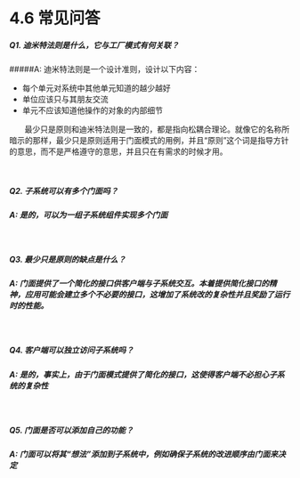 4.6 常见问答
===
##### Q1. 迪米特法则是什么，它与工厂模式有何关联？
#####A: 迪米特法则是一个设计准则，设计以下内容：

* 每个单元对系统中其他单元知道的越少越好
* 单位应该只与其朋友交流
* 单元不应该知道他操作的对象的内部细节

&nbsp;&nbsp;&nbsp;&nbsp;&nbsp;&nbsp;&nbsp;最少只是原则和迪米特法则是一致的，都是指向松耦合理论。就像它的名称所暗示的那样，最少只是原则适用于门面模式的用例，并且“原则”这个词是指导方针的意思，而不是严格遵守的意思，并且只在有需求的时候才用。

<br>

##### Q2. 子系统可以有多个门面吗？
##### A: 是的，可以为一组子系统组件实现多个门面

<br>

##### Q3. 最少只是原则的缺点是什么？
##### A: 门面提供了一个简化的接口供客户端与子系统交互。本着提供简化接口的精神，应用可能会建立多个不必要的接口，这增加了系统改的复杂性并且奖励了运行时的性能。

<br>

##### Q4. 客户端可以独立访问子系统吗？
##### A: 是的，事实上，由于门面模式提供了简化的接口，这使得客户端不必担心子系统的复杂性

<br>

##### Q5. 门面是否可以添加自己的功能？
##### A: 门面可以将其“想法”添加到子系统中，例如确保子系统的改进顺序由门面来决定
